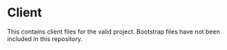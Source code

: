 # Client

This contains client files for the valid project. Bootstrap files have not been included in this repository.
